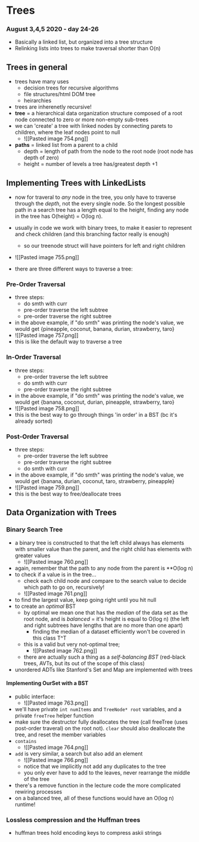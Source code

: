 # Trees
### August 3,4,5 2020 - day 24-26

- Basically a linked list, but organized into a tree structure
- Relinking lists into trees to make traversal shorter than O(n)



## Trees in general
- trees have many uses
	- decision trees for recursive algorithms
	- file structures/html DOM tree
	- heirarchies
- trees are inherenetly recursive!
- **tree** = a hierarchical data organization structure composed of a root node connected to zero or more non-empty sub-trees
- we can 'create' a tree with linked nodes by connecting parets to children, where the leaf nodes point to null
	- ![[Pasted image 754.png]]
- **paths** = linked list from a parent to a child
	- depth = length of path from the node to the root node (root node has depth of zero)
	- height = number of levels a tree has/greatest depth +1

## Implementing Trees with LinkedLists
- now for traveral to *any* node in the tree, you only have to traverse through the *depth*, not the every single node. So the longest possible path in a search tree has a length equal to the height, finding any node in the tree has O(height) = O(log n). 
- usually in code we work with binary trees, to make it easier to represent and check children (and this branching factor really is enough)
	- so our treenode struct will have pointers for left and right children
- ![[Pasted image 755.png]]

- there are three different ways to traverse a tree:
### Pre-Order Traversal
- three steps:
	- do smth with curr
	- pre-order traverse the left subtree
	- pre-order traverse the right subtree
- in the above example, if "do smth" was printing the node's value, we would get {pineapple, coconut, banana, durian, strawberry, taro} 
- ![[Pasted image 757.png]]
- this is like the default way to traverse a tree
### In-Order Traversal
- three steps:
	- pre-order traverse the left subtree
	- do smth with curr
	- pre-order traverse the right subtree
- in the above example, if "do smth" was printing the node's value, we would get {banana, coconut, durian, pineapple, strawberry, taro} 
- ![[Pasted image 758.png]]
- this is the best way to go through things 'in order' in a BST (bc it's already sorted)
### Post-Order Traversal
- three steps:
	- pre-order traverse the left subtree
	- pre-order traverse the right subtree
	- do smth with curr
- in the above example, if "do smth" was printing the node's value, we would get {banana, durian, coconut, taro, strawberry, pineapple} 
- ![[Pasted image 759.png]]
- this is the best way to free/deallocate trees


## Data Organization with Trees
### Binary Search Tree
- a binary tree is constructed to that the left child always has elements with smaller value than the parent, and the right child has elements with greater values 
	- ![[Pasted image 760.png]]
- again, remember that the path to any node from the parent is **O(log n)
- to check if a value is in the tree...
	- check each child node and compare to the search value to decide which path to go on, recursively!
	- ![[Pasted image 761.png]] 
- to find the largest value, keep going right until you hit null
- to create an *optimal* BST
	- by optimal we mean one that has the *median* of the data set as the root node, and is *balanced* = it's height is equal to O(log n) (the left and right subtrees have lengths that are no more than one apart)
		- finding the median of a dataset efficiently won't be covered in this class T^T
	- this is a valid but very not-optimal tree;
		- ![[Pasted image 762.png]]
	- there are actually such a thing as a *self-balancing BST* (red-black trees, AVTs, but its out of the scope of this class)
- unordered ADTs like Stanford's Set and Map are implemented with trees

#### Implementing OurSet with a BST
- public interface:
	- ![[Pasted image 763.png]]
- we'll have private `int numItems` and `TreeNode* root` variables, and a private `freeTree` helper function
- make sure the destructor fully deallocates the tree (call freeTree (uses post-order traveral) on the root not). `clear` should also deallocate the tree, and reset the member variables
- `contains`
	- ![[Pasted image 764.png]]
- `add` is very similar, a search but also add an element
	- ![[Pasted image 766.png]]
	- notice that we implicitly not add any duplicates to the tree
	- you only ever have to add to the leaves, never rearrange the middle of the tree
- there's a remove function in the lecture code the more complicated rewiring processes
- on a balanced tree, all of these functions would have an O(log n) runtime!


### Lossless compression and the Huffman trees
- huffman trees hold encoding keys to compress askii strings













